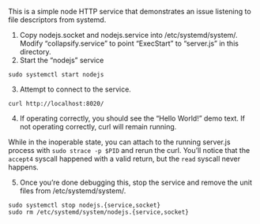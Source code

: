 This is a simple node HTTP service that demonstrates an issue listening to file descriptors from systemd.

1. Copy nodejs.socket and nodejs.service into /etc/systemd/system/. Modify “collapsify.service” to point “ExecStart” to “server.js” in this directory.
2. Start the “nodejs” service

  ```
  sudo systemctl start nodejs
  ```

3. Attempt to connect to the service.

  ```
  curl http://localhost:8020/
  ```

4. If operating correctly, you should see the “Hello World!” demo text. If not operating correctly, curl will remain running.

  While in the inoperable state, you can attach to the running server.js process with `sudo strace -p $PID` and rerun the curl.
  You’ll notice that the `accept4` syscall happened with a valid return, but the `read` syscall never happens.

5. Once you’re done debugging this, stop the service and remove the unit files from /etc/systemd/system/.

  ```
  sudo systemctl stop nodejs.{service,socket}
  sudo rm /etc/systemd/system/nodejs.{service,socket}
  ```
